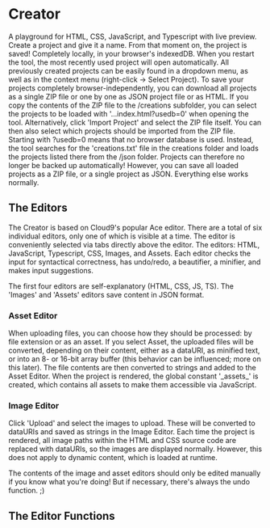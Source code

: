 # Creator

A playground for HTML, CSS, JavaScript, and Typescript with live preview. Create a project and give it a name. From that moment on, the project is saved! Completely locally, in your browser's indexedDB.
When you restart the tool, the most recently used project will open automatically.
All previously created projects can be easily found in a dropdown menu, as well as in the context menu (right-click -> Select Project).
To save your projects completely browser-independently, you can download all projects as a single ZIP file or one by one as JSON project file or as HTML. If you copy the contents of the ZIP file to the /creations subfolder, you can select the projects to be loaded with '...index.html?usedb=0' when opening the tool. Alternatively, click 'Import Project' and select the ZIP file itself. You can then also select which projects should be imported from the ZIP file.
Starting with ?usedb=0 means that no browser database is used. Instead, the tool searches for the 'creations.txt' file in the creations folder and loads the projects listed there from the /json folder. Projects can therefore no longer be backed up automatically! However, you can save all loaded projects as a ZIP file, or a single project as JSON. Everything else works normally.

## The Editors

The Creator is based on Cloud9's popular Ace editor.
There are a total of six individual editors, only one of which is visible at a time. The editor is conveniently selected via tabs directly above the editor.
The editors: HTML, JavaScript, Typescript, CSS, Images, and Assets.
Each editor checks the input for syntactical correctness, has undo/redo, a beautifier, a minifier, and makes input suggestions.

The first four editors are self-explanatory (HTML, CSS, JS, TS). The 'Images' and 'Assets' editors save content in JSON format.

### Asset Editor
When uploading files, you can choose how they should be processed: by file extension or as an asset.
If you select Asset, the uploaded files will be converted, depending on their content, either as a dataURI, as minified text, or into an 8- or 16-bit array buffer (this behavior can be influenced; more on this later).
The file contents are then converted to strings and added to the Asset Editor. When the project is rendered, the global constant '\_assets\_' is created, which contains all assets to make them accessible via JavaScript.

### Image Editor
Click 'Upload' and select the images to upload. These will be converted to dataURIs and saved as strings in the Image Editor. Each time the project is rendered, all image paths within the HTML and CSS source code are replaced with dataURIs, so the images are displayed normally. However, this does not apply to dynamic content, which is loaded at runtime.

The contents of the image and asset editors should only be edited manually if you know what you're doing! But if necessary, there's always the undo function. ;)

## The Editor Functions
